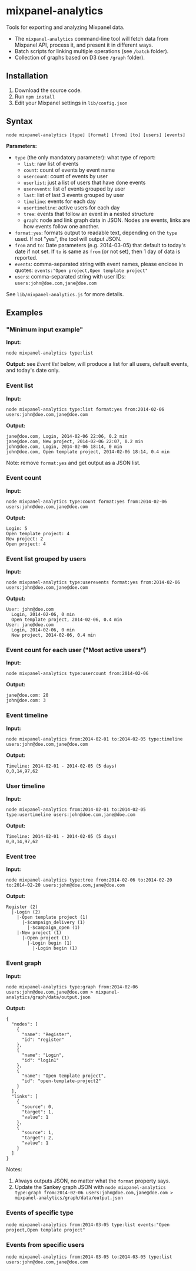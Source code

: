 # mixpanel-analytics

Tools for exporting and analyzing Mixpanel data.

* The `mixpanel-analytics` command-line tool will fetch data from Mixpanel API, process it, and present it in different ways.
* Batch scripts for linking multiple operations (see `/batch` folder).
* Collection of graphs based on D3 (see `/graph` folder).


## Installation

1. Download the source code.
2. Run `npm install`
3. Edit your Mixpanel settings in `lib/config.json`


## Syntax

	node mixpanel-analytics [type] [format] [from] [to] [users] [events]

**Parameters:**

* `type` (the only mandatory parameter): what type of report:
	* `list`: raw list of events
	* `count`: count of events by event name
	* `usercount`: count of events by user
	* `userlist`: just a list of users that have done events
	* `userevents`: list of events grouped by user
	* `last`: list of last 3 events grouped by user
	* `timeline`: events for each day
	* `usertimeline`: active users for each day
	* `tree`: events that follow an event in a nested structure
	* `graph`: node and link graph data in JSON. Nodes are events, links are how events follow one another.
* `format:yes`: formats output to readable text, depending on the `type` used. If not "yes", the tool will output JSON.
* `from` and `to`: Date parameters (e.g. 2014-03-05) that default to today's date if not set. If `to` is same as `from` (or not set), then 1 day of data is reported. 
* `events`: comma-separated string with event names, please enclose in quotes: `events:"Open project,Open template project"`
* `users`: comma-separated string with user IDs: `users:john@doe.com,jane@doe.com`

See `lib/mixpanel-analytics.js` for more details.


## Examples


### "Minimum input example"

**Input:**

	node mixpanel-analytics type:list

**Output:**
 see _Event list_ below, will produce a list for all users, default events, and today's date only.


### Event list

**Input:**

	node mixpanel-analytics type:list format:yes from:2014-02-06 users:john@doe.com,jane@doe.com

**Output:**

	jane@doe.com, Login, 2014-02-06 22:06, 0.2 min
	jane@doe.com, New project, 2014-02-06 22:07, 0.2 min
	john@doe.com, Login, 2014-02-06 18:14, 0 min
	john@doe.com, Open template project, 2014-02-06 18:14, 0.4 min

Note: remove `format:yes` and get output as a JSON list.


### Event count

**Input:**

	node mixpanel-analytics type:count format:yes from:2014-02-06 users:john@doe.com,jane@doe.com

**Output:**

	Login: 5
	Open template project: 4
	New project: 2
	Open project: 4


### Event list grouped by users

**Input:**

	node mixpanel-analytics type:userevents format:yes from:2014-02-06 users:john@doe.com,jane@doe.com

**Output:**

	User: john@doe.com
	  Login, 2014-02-06, 0 min
	  Open template project, 2014-02-06, 0.4 min
	User: jane@doe.com
	  Login, 2014-02-06, 0 min
	  New project, 2014-02-06, 0.4 min


### Event count for each user ("Most active users")

**Input:**

	node mixpanel-analytics type:usercount from:2014-02-06

**Output:**

	jane@doe.com: 20
	john@doe.com: 3


### Event timeline

**Input:**

	node mixpanel-analytics from:2014-02-01 to:2014-02-05 type:timeline users:john@doe.com,jane@doe.com

**Output:**

	Timeline: 2014-02-01 - 2014-02-05 (5 days)
	0,0,14,97,62


### User timeline

**Input:**

	node mixpanel-analytics from:2014-02-01 to:2014-02-05 type:usertimeline users:john@doe.com,jane@doe.com

**Output:**

	Timeline: 2014-02-01 - 2014-02-05 (5 days)
	0,0,14,97,62


### Event tree

**Input:**

	node mixpanel-analytics type:tree from:2014-02-06 to:2014-02-20 to:2014-02-20 users:john@doe.com,jane@doe.com

**Output:**

	Register (2)
	  |-Login (2)
	    |-Open template project (1)
	      |-$campaign_delivery (1)
	        |-$campaign_open (1)
	    |-New project (1)
	      |-Open project (1)
	        |-Login begin (1)
	          |-Login begin (1)


### Event graph

**Input:**

	node mixpanel-analytics type:graph from:2014-02-06 users:john@doe.com,jane@doe.com > mixpanel-analytics/graph/data/output.json

**Output:**

	{
	  "nodes": [
	    {
	      "name": "Register",
	      "id": "register"
	    },
	    {
	      "name": "Login",
	      "id": "login1"
	    },
	    {
	      "name": "Open template project",
	      "id": "open-template-project2"
	    }
	  ],
	  "links": [
	    {
	      "source": 0,
	      "target": 1,
	      "value": 1
	    },
	    {
	      "source": 1,
	      "target": 2,
	      "value": 1
	    }
	  ]
	}

Notes:

1. Always outputs JSON, no matter what the `format` property says.
2. Update the Sankey graph JSON with `node mixpanel-analytics type:graph from:2014-02-06 users:john@doe.com,jane@doe.com > mixpanel-analytics/graph/data/output.json`


### Events of specific type

	node mixpanel-analytics from:2014-03-05 type:list events:"Open project,Open template project"


### Events from specific users

	node mixpanel-analytics from:2014-03-05 to:2014-03-05 type:list users:john@doe.com,jane@doe.com
